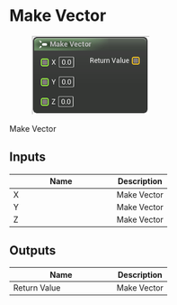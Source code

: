 # Make Vector

<div align="left" data-full-width="false">

<figure><img src="make_vector.png" alt=""><figcaption></figcaption></figure>

</div>

Make Vector

## Inputs

<table>
<thead><tr><th width="170">Name</th><th>Description</th></tr></thead>
<tbody>
<tr><td>X</td><td>Make Vector</td></tr>
<tr><td>Y</td><td>Make Vector</td></tr>
<tr><td>Z</td><td>Make Vector</td></tr>
</tbody>
</table>

## Outputs

<table>
<thead><tr><th width="170">Name</th><th>Description</th></tr></thead>
<tbody>
<tr><td>Return Value</td><td>Make Vector</td></tr>
</tbody>
</table>